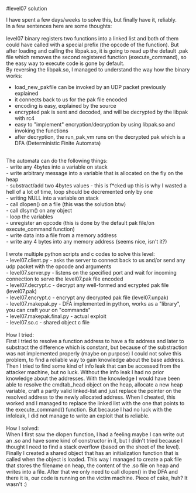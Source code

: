 #level07 solution

I have spent a few days/weeks to solve this, but finally have it, reliably.<br />
In a few sentences here are some thoughts:<br />
<br />
level07 binary registers two functions into a linked list and both of them could have called with a special prefix (the opcode of the function). But after loading and calling the libpak.so, it is going to read up the default .pak file which removes the second registered function (execute_command), so the easy way to execute code is gone by default.<br />
By reversing the libpak.so, I managed to understand the way how the binary works:<br />
- load_new_pakfile can be invoked by an UDP packet previously explained<br />
- it connects back to us for the pak file encoded<br />
- encoding is easy, explained by the source<br />
- encrypted pak is sent and decoded, and will be decrypted by the libpak with rc4<br />
- easy to "implement" encryption/decryption by using libpak.so and invoking the functions<br />
- after decryption, the run_pak_vm runs on the decrypted pak which is a DFA (Deterministic Finite Automata)<br />
<br />
The automata can do the following things:<br />
- write any 4bytes into a variable on stack<br />
- write arbitrary message into a variable that is allocated on the fly on the heap<br />
- substract/add two 4bytes values - this is f*cked up this is why I wasted a hell of a lot of time, loop should be decremented only by one<br />
- writing NULL into a variable on stack<br />
- call dlopen() on a file (this was the solution btw)<br />
- call dlsym() on any object<br />
- loop the variables<br />
- unregister an opcode (this is done by the default pak file/on execute_command function)<br />
- write data into a file from a memory address<br />
- write any 4 bytes into any memory address (seems nice, isn't it?)<br />
<br />
I wrote multiple python scripts and c codes to solve this level:<br />
- level07.client.py - asks the server to connect back to us and/or send any udp packet with the opcode and arguments<br />
- level07.server.py - listens on the specified port and wait for incoming connection to serve the level07.pak file encoded<br />
- level07.decrypt.c - decrypt any well-formed and ecrypted pak file (level07.pak)<br />
- level07.encrypt.c - encrypt any decrypted pak file (level07.unpak)<br />
- level07.makepak.py - DFA implemented in python, works as a "library", you can craft your on "commands"<br />
- level07.makepak.final.py - actual exploit<br />
- level07.so.c - shared object c file<br />
<br />
How I tried:<br />
First I tried to resolve a function address to have a fix address and later to substract the difference which is constant, but because of the substraction was not implemented properly (maybe on purpose) I could not solve this problem, to find a reliable way to gain knowledge about the base address.<br />
Then I tried to find some kind of info leak that can be accessed from the attacker machine, but no luck. Without the info leak I had no prior knowledge about the addresses. With the knowledge I would have been able to resolve the cmdtab_head object on the heap, allocate a new heap variable, craft a partly valid linked-list and just replace the pointer on the resolved address to the newly allocated address. When I cheated, this worked and I managed to replace the linked list with the one that points to the execute_command() function. But because I had no luck with the infoleak, I did not manage to write an exploit that is reliable.<br />
<br />
How I solved:<br />
When I first saw the dlopen function, I had a feeling maybe I can write out an .so and have some kind of constructor in it, but I didn't tried because I thought I need to find a stack overflow (based on the sheet of the level). Finally I created a shared object that has an initialization function that is called when the object is loaded. This way I managed to create a pak file that stores the filename on heap, the content of the .so file on heap and writes into a file. After that we only need to call dlopen() in the DFA and there it is, our code is running on the victim machine. Piece of cake, huh? It wasn't :)<br />
<br />
